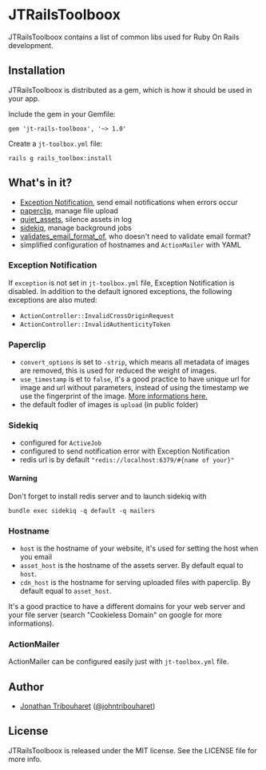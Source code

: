 # JTRailsToolboox

JTRailsToolboox contains a list of common libs used for Ruby On Rails development.

## Installation

JTRailsToolboox is distributed as a gem, which is how it should be used in your app.

Include the gem in your Gemfile:

    gem 'jt-rails-toolboox', '~> 1.0'

Create a `jt-toolbox.yml` file:

	rails g rails_toolbox:install

## What's in it?

- [Exception Notification](https://github.com/smartinez87/exception_notification), send email notifications when errors occur
- [paperclip](https://github.com/thoughtbot/paperclip), manage file upload
- [quiet_assets](https://github.com/evrone/quiet_assets), silence assets in log
- [sidekiq](https://github.com/mperham/sidekiq), manage background jobs
- [validates_email_format_of](https://github.com/validates-email-format-of/validates_email_format_of), who doesn't need to validate email format?
- simplified configuration of hostnames and `ActionMailer` with YAML

### Exception Notification

If `exception` is not set in `jt-toolbox.yml` file, Exception Notification is disabled.
In addition to the default ignored exceptions, the following exceptions are also muted:

- `ActionController::InvalidCrossOriginRequest`
- `ActionController::InvalidAuthenticityToken`

### Paperclip

- `convert_options` is set to `-strip`, which means all metadata of images are removed, this is used for reduced the weight of images.
- `use_timestamp` is et to `false`, it's a good practice to have unique url for image and url without parameters, instead of using the timestamp we use the fingerprint of the image. [More informations here.](https://github.com/thoughtbot/paperclip#md5-checksum--fingerprint)
- the default fodler of images is `upload` (in public folder)

### Sidekiq

- configured for `ActiveJob`
- configured to send notification error with Exception Notification
- redis url is by default `"redis://localhost:6379/#{name of your}"`

#### Warning

Don't forget to install redis server and to launch sidekiq with

`bundle exec sidekiq -q default -q mailers`

### Hostname

- `host` is the hostname of your website, it's used for setting the host when you email
- `asset_host` is the hostname of the assets server. By default equal to `host`.
- `cdn_host` is the hostname for serving uploaded files with paperclip. By default equal to `asset_host`.

It's a good practice to have a different domains for your web server and your file server (search "Cookieless Domain" on google for more informations).

### ActionMailer

ActionMailer can be configured easily just with `jt-toolbox.yml` file.

## Author

- [Jonathan Tribouharet](https://github.com/jonathantribouharet) ([@johntribouharet](https://twitter.com/johntribouharet))

## License

JTRailsToolboox is released under the MIT license. See the LICENSE file for more info.
